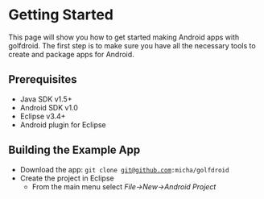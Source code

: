 Getting Started
===============

This page will show you how to get started making Android apps with golfdroid.
The first step is to make sure you have all the necessary tools to create and
package apps for Android.

Prerequisites
-------------

* Java SDK v1.5+
* Android SDK v1.0
* Eclipse v3.4+
* Android plugin for Eclipse

Building the Example App
------------------------

* Download the app: <code>git clone git@github.com:micha/golfdroid</code>
* Create the project in Eclipse
    * From the main menu select _File->New->Android Project_
